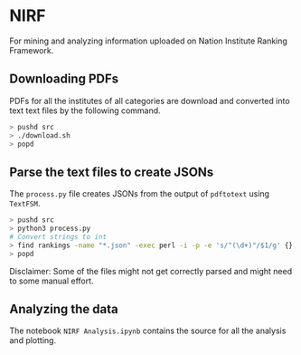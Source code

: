 # NIRF

For mining and analyzing information uploaded on Nation Institute Ranking Framework.

## Downloading PDFs

PDFs for all the institutes of all categories are download and converted into text text files by the following command.

```bash
> pushd src
> ./download.sh
> popd
```

## Parse the text files to create JSONs

The `process.py` file creates JSONs from the output of `pdftotext` using `TextFSM`.

```bash
> pushd src
> python3 process.py
# Convert strings to int
> find rankings -name "*.json" -exec perl -i -p -e 's/"(\d+)"/$1/g' {} \;
> popd 
```

Disclaimer: Some of the files might not get correctly parsed and might need to some manual effort.

## Analyzing the data

The notebook `NIRF Analysis.ipynb` contains the source for all the analysis and plotting.